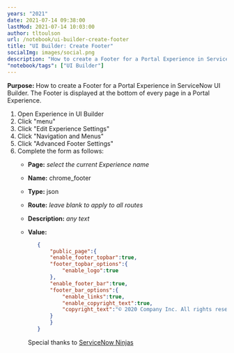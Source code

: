 ```yaml
---
years: "2021"
date: 2021-07-14 09:38:00
lastMod: 2021-07-14 10:03:00
author: tltoulson
url: /notebook/ui-builder-create-footer
title: "UI Builder: Create Footer"
socialImg: images/social.png
description: "How to create a Footer for a Portal Experience in ServiceNow UI Builder"
"notebook/tags": ["UI Builder"]
---
```


**Purpose:** How to create a Footer for a Portal Experience in ServiceNow UI Builder. The Footer is displayed at the bottom of every page in a Portal Experience.

1. Open Experience in UI Builder
2. Click "menu"
3. Click "Edit Experience Settings"
4. Click "Navigation and Menus"
5. Click "Advanced Footer Settings"
6. Complete the form as follows:
   - **Page:** *select the current Experience name*
   - **Name:** chrome_footer
   - **Type:** json
   - **Route:** *leave blank to apply to all routes*
   - **Description:** *any text*
   - **Value:**
     ```json
        {
            "public_page":{
            "enable_footer_topbar":true,
            "footer_topbar_options":{
                "enable_logo":true
            },
            "enable_footer_bar":true,
            "footer_bar_options":{
                "enable_links":true,
                "enable_copyright_text":true,
                "copyright_text":"© 2020 Company Inc. All rights reserved."
            }
            }
        }
     ```
     
     Special thanks to [ServiceNow Ninjas][1]

     [1]: https://servicenowninjas.blog/uib_basic/add-footer/